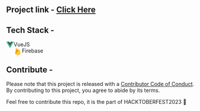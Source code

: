 
## Project link - [Click Here](https://configure-your-coverbook.web.app/)

## Tech Stack -
VueJS <img  align="left"  alt="Vue"  width="20px"  src="https://raw.githubusercontent.com/github/explore/80688e429a7d4ef2fca1e82350fe8e3517d3494d/topics/vue/vue.png"  /> <br />
Firebase <img  align="left"  alt="Vue"  width="22px"  src="https://raw.githubusercontent.com/github/explore/80688e429a7d4ef2fca1e82350fe8e3517d3494d/topics/firebase/firebase.png"  /> <br />

## Contribute -

Please note that this project is released with a [Contributor Code of Conduct](CODE_OF_CONDUCT.md). By contributing to this project, you agree to abide by its terms.

Feel free to contribute this repo, it is the part of HACKTOBERFEST2023 🚀
